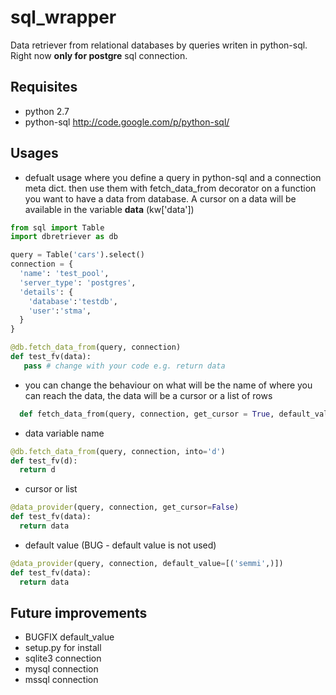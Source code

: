 sql_wrapper
===========

Data retriever from relational databases by queries writen in python-sql.
Right now **only for postgre** sql connection.

Requisites
----------

* python 2.7
* python-sql http://code.google.com/p/python-sql/

Usages
------

* defualt usage where you define a query in python-sql and a connection meta dict.
  then use them with fetch\_data\_from decorator on a function you want to have a data from database.
  A cursor on a data will be available in the variable **data** (kw['data'])

```python
from sql import Table
import dbretriever as db

query = Table('cars').select()
connection = {
  'name': 'test_pool',
  'server_type': 'postgres',
  'details': {
    'database':'testdb',
    'user':'stma',
  }
}

@db.fetch_data_from(query, connection)
def test_fv(data):
   pass # change with your code e.g. return data
```

* you can change the behaviour on what will be the name of where you can reach the data, the data will be a cursor or a list of rows

```python
  def fetch_data_from(query, connection, get_cursor = True, default_value = None, into = 'data')
```
* data variable name

```python
@db.fetch_data_from(query, connection, into='d')
def test_fv(d):
  return d
```
* cursor or list

```python
@data_provider(query, connection, get_cursor=False)
def test_fv(data):
  return data
```
* default value (BUG - default value is not used)

```python
@data_provider(query, connection, default_value=[('semmi',)])
def test_fv(data):
  return data
```

Future improvements
-------------------

* BUGFIX default_value
* setup.py for install
* sqlite3 connection
* mysql connection
* mssql connection
